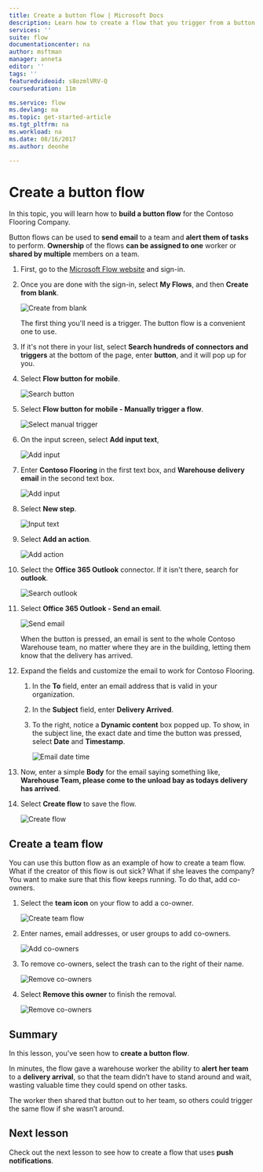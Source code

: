```yaml
---
title: Create a button flow | Microsoft Docs
description: Learn how to create a flow that you trigger from a button.
services: ''
suite: flow
documentationcenter: na
author: msftman
manager: anneta
editor: ''
tags: ''
featuredvideoid: s8ozmlVRV-Q
courseduration: 11m

ms.service: flow
ms.devlang: na
ms.topic: get-started-article
ms.tgt_pltfrm: na
ms.workload: na
ms.date: 08/16/2017
ms.author: deonhe

---
```

# Create a button flow
In this topic, you will learn how to **build a button flow** for the Contoso Flooring Company. 

Button flows can be used to **send email** to a team and **alert them of tasks** to perform. **Ownership** of the flows **can be assigned to one** worker or **shared by multiple** members on a team.  

1. First, go to the [Microsoft Flow website](https://ms.flow.microsoft.com) and sign-in.
2. Once you are done with the sign-in, select **My Flows**, and then **Create from blank**.
   
    ![Create from blank](./media/learning-create-button-flow/2-create-from-blank.png)
   
    The first thing you'll need is a trigger. The button flow is a convenient one to use. 
3. If it's not there in your list, select **Search hundreds of connectors and triggers** at the bottom of the page, enter **button**, and it will pop up for you. 
4. Select **Flow button for mobile**.
   
    ![Search button](./media/learning-create-button-flow/3-button-flow.png) 
5. Select **Flow button for mobile - Manually trigger a flow**.
   
    ![Select manual trigger](./media/learning-create-button-flow/4-press-it.png)
6. On the input screen, select **Add input text**,
   
    ![Add input](./media/learning-create-button-flow/5-add-input.png)
7. Enter **Contoso Flooring** in the first text box, and **Warehouse delivery email** in the second text box.
   
    ![Add input](./media/learning-create-button-flow/6-text-for-flow.png)
8. Select **New step**. 
   
    ![Input text](./media/learning-create-button-flow/7-input-description.png)
9. Select **Add an action**. 
   
    ![Add action](./media/learning-create-button-flow/8-add-an-action.png)
10. Select the **Office 365 Outlook** connector. If it isn't there, search for **outlook**.
    
     ![Search outlook](./media/learning-create-button-flow/9-search-outlook.png)
11. Select **Office 365 Outlook - Send an email**.
    
     ![Send email](./media/learning-create-button-flow/10-send-email.png)
    
     When the button is pressed, an email is sent to the whole Contoso Warehouse team, no matter where they are in the building, letting them know that the delivery has arrived.
12. Expand the fields and customize the email to work for Contoso Flooring.
    
    1. In the **To** field, enter an email address that is valid in your organization.
    2. In the **Subject** field, enter **Delivery Arrived**. 
    3. To the right, notice a **Dynamic content** box popped up. To show, in the subject line, the exact date and time the button was pressed, select **Date** and **Timestamp**. 
       
        ![Email date time](./media/learning-create-button-flow/11-email-date-time.png)
13. Now, enter a simple **Body** for the email saying something like, **Warehouse Team, please come to the unload bay as todays delivery has arrived**.
14. Select **Create flow** to save the flow.
    
     ![Create flow](./media/learning-create-button-flow/12-create-flow.png)

## Create a team flow
You can use this button flow as an example of how to create a team flow. What if the creator of this flow is out sick? What if she leaves the company? You want to make sure that this flow keeps running. To do that,  add co-owners.

1. Select the **team icon** on your flow to add a co-owner.
   
    ![Create team flow](./media/learning-create-button-flow/13-create-team-flow.png) 
2. Enter names, email addresses, or user groups to add co-owners.
   
    ![Add co-owners](./media/learning-create-button-flow/14-add-co-owners.png)
3. To remove co-owners, select the trash can to the right of their name.
   
    ![Remove co-owners](./media/learning-create-button-flow/15-remove-co-owners.png)
4. Select **Remove this owner** to finish the removal.
   
    ![Remove co-owners](./media/learning-create-button-flow/16-agree-to-remove.png)

## Summary
In this lesson, you've seen how to **create a button flow**. 

In minutes, the flow gave a warehouse worker the ability to **alert her team** to a **delivery arrival**, so that the team didn’t have to stand around and wait, wasting valuable time they could spend on other tasks. 

The worker then shared that button out to her team, so others could trigger the same flow if she wasn’t around.

## Next lesson
Check out the next lesson to see how to create a flow that uses **push notifications**.

